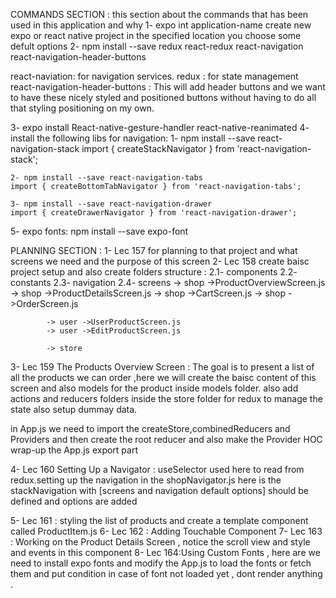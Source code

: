 COMMANDS SECTION : 
this section about the commands that has been used in this application and why
1- expo int application-name
create new expo or react native project in the specified location you choose some defult options 
2- npm install --save redux react-redux react-navigation react-navigation-header-buttons

react-naviation: for navigation services.
redux : for state management
react-navigation-header-buttons : This will add header buttons and we want to have these nicely styled and positioned buttons without having to do all that styling positioning on my own.

3- expo install React-native-gesture-handler react-native-reanimated
4- install the following libs for navigation:
    1- npm install --save react-navigation-stack
    import { createStackNavigator } from 'react-navigation-stack';

    2- npm install --save react-navigation-tabs
    import { createBottomTabNavigator } from 'react-navigation-tabs';

    3- npm install --save react-navigation-drawer
    import { createDrawerNavigator } from 'react-navigation-drawer';
5- expo fonts: npm install --save expo-font

PLANNING SECTION : 
1- Lec 157 for planning to that project and what screens we need and the purpose of this screen
2- Lec 158 create baisc project setup and also create folders structure :
    2.1- components 
    2.2- constants
    2.3- navigation
    2.4- screens 
            -> shop ->ProductOverviewScreen.js
            -> shop ->ProductDetailsScreen.js
            -> shop ->CartScreen.js
            -> shop ->OrderScreen.js

            -> user ->UserProductScreen.js
            -> user ->EditProductScreen.js

            -> store
3- Lec 159 The Products Overview Screen : The goal is to present a list of all the products we can order ,here we will create the baisc content of this  screen and also models for the product inside models folder.
also add actions and reducers folders inside the store folder for redux to manage the state
also setup dummay data.

in App.js we need to import the createStore,combinedReducers and Providers and then create the root reducer and also make the Provider HOC wrap-up the App.js export part

4- Lec 160 Setting Up a Navigator : useSelector used here to read from redux.setting up the navigation in the shopNavigator.js here is the stackNavigation with [screens and navigation default options] should be defined and options are added

5- Lec 161 : styling the list of products and create a template component called ProductItem.js
6- Lec 162 :  Adding Touchable Component 
7- Lec 163 :  Working on the Product Details Screen , notice the scroll view and style and events in this component
8- Lec 164:Using Custom Fonts , here are we need to install expo fonts and modify the App.js to load the fonts or fetch them and put condition in case of font not loaded yet , dont render anything .






